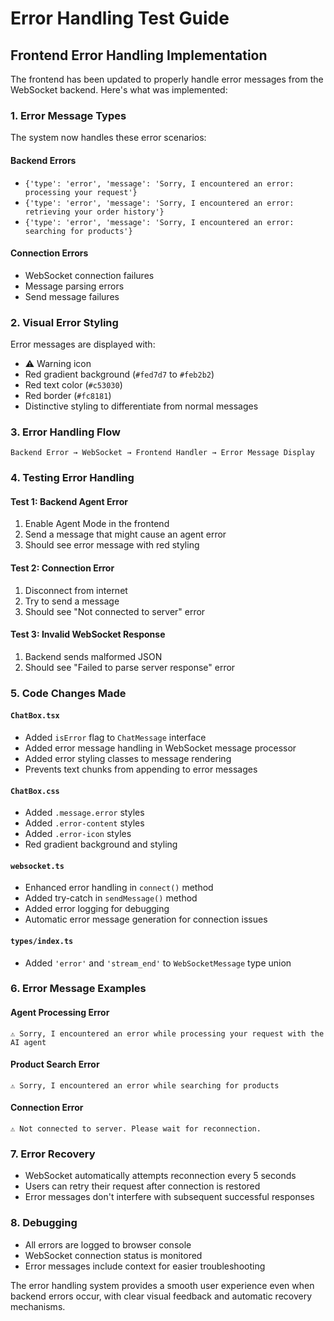 # Error Handling Test Guide

## Frontend Error Handling Implementation

The frontend has been updated to properly handle error messages from the WebSocket backend. Here's what was implemented:

### 1. **Error Message Types**
The system now handles these error scenarios:

#### Backend Errors
- `{'type': 'error', 'message': 'Sorry, I encountered an error: processing your request'}`
- `{'type': 'error', 'message': 'Sorry, I encountered an error: retrieving your order history'}`
- `{'type': 'error', 'message': 'Sorry, I encountered an error: searching for products'}`

#### Connection Errors
- WebSocket connection failures
- Message parsing errors
- Send message failures

### 2. **Visual Error Styling**
Error messages are displayed with:
- ⚠️ Warning icon
- Red gradient background (`#fed7d7` to `#feb2b2`)
- Red text color (`#c53030`)
- Red border (`#fc8181`)
- Distinctive styling to differentiate from normal messages

### 3. **Error Handling Flow**
```
Backend Error → WebSocket → Frontend Handler → Error Message Display
```

### 4. **Testing Error Handling**

#### Test 1: Backend Agent Error
1. Enable Agent Mode in the frontend
2. Send a message that might cause an agent error
3. Should see error message with red styling

#### Test 2: Connection Error
1. Disconnect from internet
2. Try to send a message
3. Should see "Not connected to server" error

#### Test 3: Invalid WebSocket Response
1. Backend sends malformed JSON
2. Should see "Failed to parse server response" error

### 5. **Code Changes Made**

#### `ChatBox.tsx`
- Added `isError` flag to `ChatMessage` interface
- Added error message handling in WebSocket message processor
- Added error styling classes to message rendering
- Prevents text chunks from appending to error messages

#### `ChatBox.css`
- Added `.message.error` styles
- Added `.error-content` styles
- Added `.error-icon` styles
- Red gradient background and styling

#### `websocket.ts`
- Enhanced error handling in `connect()` method
- Added try-catch in `sendMessage()` method
- Added error logging for debugging
- Automatic error message generation for connection issues

#### `types/index.ts`
- Added `'error'` and `'stream_end'` to `WebSocketMessage` type union

### 6. **Error Message Examples**

#### Agent Processing Error
```
⚠️ Sorry, I encountered an error while processing your request with the AI agent
```

#### Product Search Error
```
⚠️ Sorry, I encountered an error while searching for products
```

#### Connection Error
```
⚠️ Not connected to server. Please wait for reconnection.
```

### 7. **Error Recovery**
- WebSocket automatically attempts reconnection every 5 seconds
- Users can retry their request after connection is restored
- Error messages don't interfere with subsequent successful responses

### 8. **Debugging**
- All errors are logged to browser console
- WebSocket connection status is monitored
- Error messages include context for easier troubleshooting

The error handling system provides a smooth user experience even when backend errors occur, with clear visual feedback and automatic recovery mechanisms.

